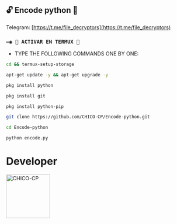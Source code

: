## 🔓 Encode python 🔑

Telegram: [https://t.me/file_decryptors](https://t.me/file_decryptors)

### `—◉ 👾 ACTIVAR EN TERMUX 👾` 
- TYPE THE FOLLOWING COMMANDS ONE BY ONE:
```bash
cd && termux-setup-storage
```
```bash
apt-get update -y && apt-get upgrade -y
```
```bash
pkg install python
```
```bash
pkg install git
```
```bash
pkg install python-pip
```
```bash
git clone https://github.com/CHICO-CP/Encode-python.git
```
```bash
cd Encode-python 
```
```bash
python encode.py
```


# Developer 
<a href="https://github.com/CHICO-CP"><img src="https://github.com/CHICO-CP.png" width="120" height="120" alt="CHICO-CP"/></a>
